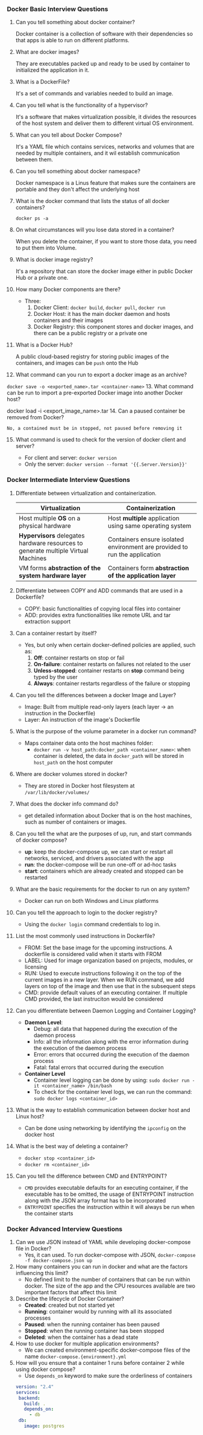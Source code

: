 ### Docker Basic Interview Questions
1. Can you tell something about docker container?

   Docker container is a collection of software with their dependencies so that apps is able to run on different
   platforms.
2. What are docker images?

   They are executables packed up and ready to be used by container to initialized the application in it.
3. What is a DockerFile?

   It's a set of commands and variables needed to build an image.
4. Can you tell what is the functionality of a hypervisor?

   It's a software that makes virtualization possible, it divides the resources of the host system and deliver them to
   different virtual OS environment.
5. What can you tell about Docker Compose?

   It's a YAML file which contains services, networks and volumes that are needed by multiple containers, and it wil
   establish communication between them.
6. Can you tell something about docker namespace?

   Docker namespace is a Linus feature that makes sure the containers are portable and they don't affect the underlying host
7. What is the docker command that lists the status of all docker containers?

   `docker ps -a`
8. On what circumstances will you lose data stored in a container?

   When you delete the container, if you want to store those data, you need to put them into Volume.
9. What is docker image registry?

   It's a repository that can store the docker image either in public Docker Hub or a private one.
10. How many Docker components are there?
    * Three:
      1. Docker Client: `docker build`, `docker pull`, `docker run`
      2. Docker Host: it has the main docker daemon and hosts containers and their images
      3. Docker Registry: this component stores and docker images, and there can be a public registry or a private one
11. What is a Docker Hub?

    A public cloud-based registry for storing public images of the containers, and images can be `push` onto the Hub
12. What command can you run to export a docker image as an archive?

   `docker save -o <exported_name>.tar <container-name>`
13. What command can be run to import a pre-exported Docker image into another Docker host?

   docker load -i <export_image_name>.tar
14. Can a paused container be removed from Docker?

    No, a contained must be in stopped, not paused before removing it
15. What command is used to check for the version of docker client and server?

    * For client and server: `docker version`
    * Only the server: `docker version --format '{{.Server.Version}}' `

### Docker Intermediate Interview Questions
1. Differentiate between virtualization and containerization.
     
   | Virtualization                                                                     | Containerization                                                           |
   |------------------------------------------------------------------------------------|----------------------------------------------------------------------------|
   | Host multiple **OS** on a physical hardware                                        | Host **multiple** application using same operating system                  |
   | **Hypervisors** delegates hardware resources to generate multiple Virtual Machines | Containers ensure isolated environment are provided to run the application |
   | VM forms **abstraction of the system hardware layer**                              | Containers form **abstraction of the application layer**                   |

2. Differentiate between COPY and ADD commands that are used in a Dockerfile?
   * COPY: basic functionalities of copying local files into container
   * ADD: provides extra functionalities like remote URL and tar extraction support
3. Can a container restart by itself?
   * Yes, but only when certain docker-defined policies are applied, such as:
     1. **Off**: container restarts on stop or fail
     2. **On-failure**: container restarts on failures not related to the user
     3. **Unless-stopped**: container restarts on **stop** command being typed by the user
     4. **Always**: container restarts regardless of the failure or stopping
4. Can you tell the differences between a docker Image and Layer?
   * Image: Built from multiple read-only layers (each layer -> an instruction in the Dockerfile)
   * Layer: An instruction of the image's Dockerfile
5. What is the purpose of the volume parameter in a docker run command?
   * Maps container data onto the host machines folder:
     * `docker run -v host_path:docker_path <container_name>`: when container is deleted, the data in `docker_path`
       will be stored in `host_path` on the host computer
6. Where are docker volumes stored in docker?
   * They are stored in Docker host filesystem at `/var/lib/docker/volumes/`
7. What does the docker info command do?
   * get detailed information about Docker that is on the host machines, such as number of containers or images.
8. Can you tell the what are the purposes of up, run, and start commands of docker compose?
   * **up**: keep the docker-compose up, we can start or restart all networks, serviced, and drivers associated with the app
   * **run**: the docker-compose will be run one-off or ad-hoc tasks
   * **start**: containers which are already created and stopped can be restarted
9. What are the basic requirements for the docker to run on any system?
   * Docker can run on both Windows and Linux platforms
10. Can you tell the approach to login to the docker registry?
    * Using the `docker login` command credentials to log in.
11. List the most commonly used instructions in Dockerfile?
    * FROM: Set the base image for the upcoming instructions. A dockerfile is considered valid when it starts with FROM
    * LABEL: Used for image organization based on projects, modules, or licensing
    * RUN: Used to execute instructions following it on the top of the current images in a new layer. When we RUN command, we
      add layers on top of the image and then use that in the subsequent steps
    * CMD: provide default values of an executing container. If multiple CMD provided, the last instruciton would be considered
12. Can you differentiate between Daemon Logging and Container Logging?
    * **Daemon Level**:
      * Debug: all data that happened during the execution of the daemon process
      * Info: all the information along with the error information during the execution of the daemon process
      * Error: errors that occurred during the execution of the daemon process
      * Fatal: fatal errors that occurred during the execution
    * **Container Level**
      * Container level logging can be done by using: `sudo docker run -it <container_name> /bin/bash`
      * To check for the container level logs, we can run the command: `sudo docker logs <container_id>`
13. What is the way to establish communication between docker host and Linux host?
    * Can be done using networking by identifying the `ipconfig` on the docker host
14. What is the best way of deleting a container?
    * `docker stop <container_id>`
    * `docker rm <container_id>`
15. Can you tell the difference between CMD and ENTRYPOINT?
    * `CMD` provides executable defaults for an executing container, if the executable has to be omitted, the usage of
      ENTRYPOINT instruction along with the JSON array format has to be incorporated
    * `ENTRYPOINT` specifies the instruction within it will always be run when the container starts

### Docker Advanced Interview Questions
1. Can we use JSON instead of YAML while developing docker-compose file in Docker?
   * Yes, it can used. To run docker-compose with JSON, `docker-compose -f docker-compose.json up`
2. How many containers you can run in docker and what are the factors influencing this limit?
   * No defined limit to the number of containers that can be run within docker. The size of the app and the CPU resources available
     are two important factors that affect this limit
3. Describe the lifecycle of Docker Container?
   * **Created**: created but not started yet
   * **Running**: container would by running with all its associated processes
   * **Paused**: when the running container has been paused
   * **Stopped**: when the running container has been stopped
   * **Deleted**: when the container has a dead state
4. How to use docker for multiple application environments?
   * We can created environment-specific docker-compose files of the name `docker-compose.{environment}.yml`
5. How will you ensure that a container 1 runs before container 2 while using docker compose?
   * Use `depends_on` keyword to make sure the orderliness of containers
    ```yaml
    version: "2.4"
    services:
     backend:
       build: .
       depends_on:
         - db
     db:
       image: postgres
    ```
